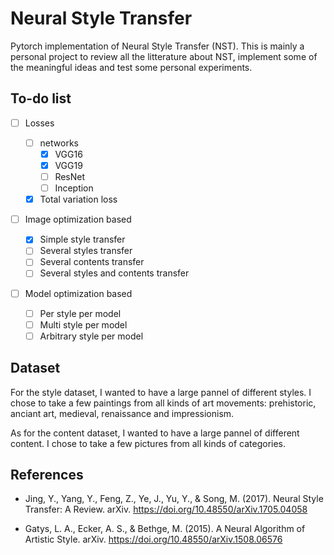 # Neural Style Transfer

Pytorch implementation of Neural Style Transfer (NST). This is mainly a personal project to review all the litterature about NST, implement some of the meaningful ideas and test some personal experiments.

## To-do list

- [ ] Losses

  - [ ] networks
    - [x] VGG16
    - [x] VGG19
    - [ ] ResNet
    - [ ] Inception
  - [x] Total variation loss

- [ ] Image optimization based

  - [x] Simple style transfer
  - [ ] Several styles transfer
  - [ ] Several contents transfer
  - [ ] Several styles and contents transfer

- [ ] Model optimization based

  - [ ] Per style per model
  - [ ] Multi style per model
  - [ ] Arbitrary style per model

## Dataset

For the style dataset, I wanted to have a large pannel of different styles. I chose to take a few paintings from all kinds of art movements: prehistoric, anciant art, medieval, renaissance and impressionism.

As for the content dataset, I wanted to have a large pannel of different content. I chose to take a few pictures from all kinds of categories.

## References

- Jing, Y., Yang, Y., Feng, Z., Ye, J., Yu, Y., & Song, M. (2017). Neural Style Transfer: A Review. arXiv. https://doi.org/10.48550/arXiv.1705.04058

- Gatys, L. A., Ecker, A. S., & Bethge, M. (2015). A Neural Algorithm of Artistic Style. arXiv. https://doi.org/10.48550/arXiv.1508.06576
